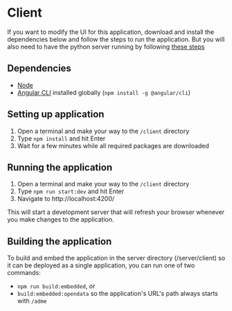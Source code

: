 # Client

If you want to modify the UI for this application, download and install the dependencies below and follow the steps to run the application. But you will also need to have the python server running by following [these steps](https://github.com/ncats/ncats-adme/blob/master/README.md#ncats-adme)

## Dependencies

- [Node](https://nodejs.org/en/)
- [Angular CLI](https://cli.angular.io/) installed globally (`npm install -g @angular/cli`)

## Setting up application

1. Open a terminal and make your way to the `/client` directory
2. Type `npm install` and hit Enter
3. Wait for a few minutes while all required packages are downloaded

## Running the application

1. Open a terminal and make your way to the `/client` directory
2. Type `npm run start:dev` and hit Enter
3. Navigate to http://localhost:4200/

This will start a development server that will refresh your browser whenever you make changes to the application.

## Building the application

To build and embed the application in the server directory (/server/client) so it can be deployed as a single application, you can run one of two commands:

- `npm run build:embedded`, or
- `build:embedded:opendata` so the application's URL's path always starts with `/adme`
